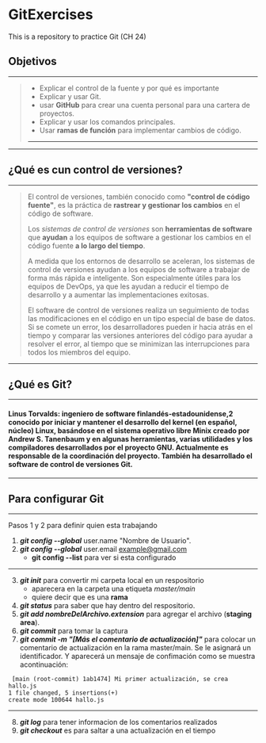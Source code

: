 # GitExercises
This is a repository to practice Git (CH 24)

## **Objetivos**
---
>* Explicar el control de la fuente y por qué es importante 
>* Explicar y usar Git.
>* usar **GitHub**  para crear una cuenta personal para una cartera de proyectos.
>* Explicar y usar los comandos principales.
>* Usar **ramas de función** para implementar cambios de código.
>---
---
## **¿Qué es cun control de versiones?**
---
> El control de versiones, también conocido como **"control de código fuente"**, es la práctica de **rastrear y gestionar los cambios** en el código de software. 
> 
> Los *sistemas de control de versiones* son **herramientas de software** que **ayudan** a los equipos de software a gestionar los cambios en el código fuente **a lo largo del tiempo**. 
> 
> A medida que los entornos de desarrollo se aceleran, los sistemas de control de versiones ayudan a los equipos de software a trabajar de forma más rápida e inteligente. Son especialmente útiles para los equipos de DevOps, ya que les ayudan a reducir el tiempo de desarrollo y a aumentar las implementaciones exitosas.
> 
> El software de control de versiones realiza un seguimiento de todas las modificaciones en el código en un tipo especial de base de datos. Si se comete un error, los desarrolladores pueden ir hacia atrás en el tiempo y comparar las versiones anteriores del código para ayudar a resolver el error, al tiempo que se minimizan las interrupciones para todos los miembros del equipo.
---
## **¿Qué es Git?**
---
#### **Linus Torvalds**: ingeniero de software finlandés-estadounidense,2​ conocido por iniciar y mantener el desarrollo del kernel (en español, núcleo) Linux, basándose en el sistema operativo libre Minix creado por Andrew S. Tanenbaum y en algunas herramientas, varias utilidades y los compiladores desarrollados por el proyecto GNU. Actualmente es responsable de la coordinación del proyecto. También ha desarrollado el software de control de versiones Git. 
---
## **Para configurar Git**
---
Pasos 1 y 2 para definir quien esta trabajando
1. ***git config --global*** user.name "Nombre de Usuario".
2. ***git config --global*** user.email example@gmail.com
   * **git config --list** para ver si esta configurado
  ---
3. ***git init*** para convertir mi carpeta local en un respositorio
   * aparecera en la carpeta una etiqueta *master/main*
   * quiere decir que es una **rama**
4. ***git status*** para saber que hay dentro del respositorio.
5. ***git add nombreDelArchivo.extension*** para agregar el archivo (**staging area**).
6. ***git commit*** para tomar la captura 
7. ***git commit -m "[Más el comentario de actualización]"*** para colocar un comentario de actualización en la rama master/main. Se le asignará un identificador. Y aparecerá un mensaje de confimación como se muestra acontinuación:
   
  ```
   [main (root-commit) 1ab1474] Mi primer actualización, se crea hallo.js
 1 file changed, 5 insertions(+)
 create mode 100644 hallo.js 
 ```
---
8. ***git log***  para tener informacion de los comentarios realizados
9. ***git checkout*** es para saltar a una actualización en el tiempo
